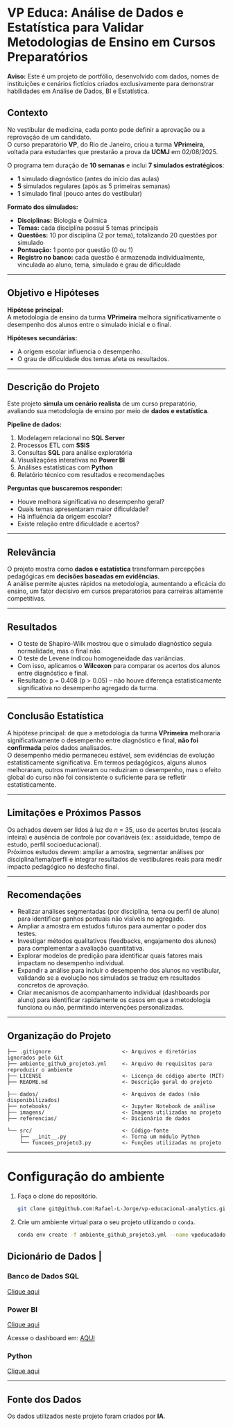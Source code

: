 # VP Educa: Análise de Dados e Estatística para Validar Metodologias de Ensino em Cursos Preparatórios

**Aviso:** Este é um projeto de portfólio, desenvolvido com dados, nomes de instituições e cenários fictícios criados exclusivamente para demonstrar habilidades em Análise de Dados, BI e Estatística.

## Contexto
No vestibular de medicina, cada ponto pode definir a aprovação ou a reprovação de um candidato.  
O curso preparatório **VP**, do Rio de Janeiro, criou a turma **VPrimeira**, voltada para estudantes que prestarão a prova da **UCMJ** em 02/08/2025.

O programa tem duração de **10 semanas** e inclui **7 simulados estratégicos**:
- **1** simulado diagnóstico (antes do início das aulas)
- **5** simulados regulares (após as 5 primeiras semanas)
- **1** simulado final (pouco antes do vestibular)

**Formato dos simulados:**
- **Disciplinas:** Biologia e Química
- **Temas:** cada disciplina possui 5 temas principais
- **Questões:** 10 por disciplina (2 por tema), totalizando 20 questões por simulado
- **Pontuação:** 1 ponto por questão (0 ou 1)
- **Registro no banco:** cada questão é armazenada individualmente, vinculada ao aluno, tema, simulado e grau de dificuldade

---

## Objetivo e Hipóteses

**Hipótese principal:**  
A metodologia de ensino da turma **VPrimeira** melhora significativamente o desempenho dos alunos entre o simulado inicial e o final.

**Hipóteses secundárias:**
- A origem escolar influencia o desempenho.
- O grau de dificuldade dos temas afeta os resultados.

---

## Descrição do Projeto
Este projeto **simula um cenário realista** de um curso preparatório, avaliando sua metodologia de ensino por meio de **dados e estatística**.

**Pipeline de dados:**
1. Modelagem relacional no **SQL Server**
2. Processos ETL com **SSIS**
3. Consultas **SQL** para análise exploratória
4. Visualizações interativas no **Power BI**
5. Análises estatísticas com **Python**
6. Relatório técnico com resultados e recomendações

**Perguntas que buscaremos responder:**
- Houve melhora significativa no desempenho geral?
- Quais temas apresentaram maior dificuldade?
- Há influência da origem escolar?
- Existe relação entre dificuldade e acertos?

---

## Relevância
O projeto mostra como **dados e estatística** transformam percepções pedagógicas em **decisões baseadas em evidências**.  
A análise permite ajustes rápidos na metodologia, aumentando a eficácia do ensino, um fator decisivo em cursos preparatórios para carreiras altamente competitivas.

---

## Resultados

- O teste de Shapiro-Wilk mostrou que o simulado diagnóstico seguia normalidade, mas o final não.  
- O teste de Levene indicou homogeneidade das variâncias.  
- Com isso, aplicamos o **Wilcoxon** para comparar os acertos dos alunos entre diagnóstico e final.  
- Resultado: p = 0.408 (p > 0.05) – não houve diferença estatisticamente significativa no desempenho agregado da turma.

---

## Conclusão Estatística

A hipótese principal: de que a metodologia da turma **VPrimeira** melhoraria significativamente o desempenho entre diagnóstico e final, **não foi confirmada** pelos dados analisados.  
O desempenho médio permaneceu estável, sem evidências de evolução estatisticamente significativa.
Em termos pedagógicos, alguns alunos melhoraram, outros mantiveram ou reduziram o desempenho, mas o efeito global do curso não foi consistente o suficiente para se refletir estatisticamente.

---

## Limitações e Próximos Passos

Os achados devem ser lidos à luz de *n* = 35, uso de acertos brutos (escala inteira) e ausência de controle por covariáveis (ex.: assiduidade, tempo de estudo, perfil socioeducacional).  
Próximos estudos devem: ampliar a amostra, segmentar análises por disciplina/tema/perfil e integrar resultados de vestibulares reais para medir impacto pedagógico no desfecho final.

---

## Recomendações

- Realizar análises segmentadas (por disciplina, tema ou perfil de aluno) para identificar ganhos pontuais não visíveis no agregado.  
- Ampliar a amostra em estudos futuros para aumentar o poder dos testes.  
- Investigar métodos qualitativos (feedbacks, engajamento dos alunos) para complementar a avaliação quantitativa.  
- Explorar modelos de predição para identificar quais fatores mais impactam no desempenho individual.  
- Expandir a análise para incluir o desempenho dos alunos no vestibular, validando se a evolução nos simulados se traduz em resultados concretos de aprovação.
- Criar mecanismos de acompanhamento individual (dashboards por aluno) para identificar rapidamente os casos em que a metodologia funciona ou não, permitindo intervenções personalizadas.

---

## Organização do Projeto

```
├── .gitignore                       <- Arquivos e diretórios ignorados pelo Git
├── ambiente_github_projeto3.yml     <- Arquivo de requisitos para reproduzir o ambiente
├── LICENSE                          <- Licença de código aberto (MIT)
├── README.md                        <- Descrição geral do projeto

├── dados/                           <- Arquivos de dados (não disponibilizados)
├── notebooks/                       <- Jupyter Notebook de análise
├── imagens/                         <- Imagens utilizadas no projeto
├── referencias/                     <- Dicionário de dados

└── src/                             <- Código-fonte
    ├── __init__.py                  <- Torna um módulo Python
    └── funcoes_projeto3.py          <- Funções utilizadas no projeto
```
---

# Configuração do ambiente

1. Faça o clone do repositório.

    ```bash
    git clone git@github.com:Rafael-L-Jorge/vp-educacional-analytics.git
    ```

2. Crie um ambiente virtual para o seu projeto utilizando o `conda`.

   ```bash
   conda env create -f ambiente_github_projeto3.yml --name vpeducadados
   ```

## Dicionário de Dados | 

### Banco de Dados SQL
[Clique aqui](referencias/01_dicionario_de_dados_sqlserver.md)

### Power BI
[Clique aqui](referencias/02_dicionario_de_dados_pbi.md)

Acesse o dashboard em: [AQUI](https://app.powerbi.com/view?r=eyJrIjoiOTA1ZWVhOWItZGM2Zi00MTc3LWI3OGMtYTY2NmE1OTZjNjRjIiwidCI6ImEwOGMzNWQxLWY2ZmMtNDI2MC1hMjUyLWNkM2ZmZWNlMDE2YiJ9)

### Python
[Clique aqui](referencias/03_dicionario_de_dados_python.md)


---

## Fonte dos Dados

Os dados utilizados neste projeto foram criados por **IA**.